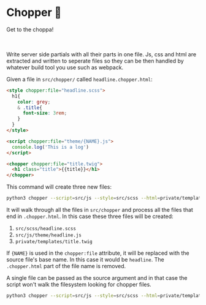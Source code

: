 
# Chopper 🚁
Get to the choppa! <br><br><br>


Write server side partials with all their parts in one file.  Js, css
and html are extracted and written to seperate files so they can be
then handled by whatever build tool you use such as webpack.

Given a file in `src/chopper/` called `headline.chopper.html`:

``` html
<style chopper:file="headline.scss">
  h1{
    color: grey;
    & .title{
      font-size: 3rem;
    }
  }
</style>

<script chopper:file="theme/{NAME}.js">
  console.log('This is a log')
</script>

<chopper chopper:file="title.twig">
  <h1 class="title">{{title}}</h1>
</chopper>
```

This command will create three new files:

``` bash
python3 chopper --script=src/js --style=src/scss --html=private/templates src/chopper
```

It will walk through all the files in `src/chopper` and process all
the files that end in `.chopper.html`.  In this case these three files
will be created:

1. `src/scss/headline.scss`
1. `src/js/theme/headline.js`
1. `private/templates/title.twig`

If `{NAME}` is used in the `chopper:file` attribute, it will be
replaced with the source file's base name.  In this case it would be
`headline`.  The `.chopper.html` part of the file name is removed.

A single file can be passed as the source argument and in that case
the script won't walk the filesystem looking for chopper files.

``` bash
python3 chopper --script=src/js --style=src/scss --html=private/templates src/chopper/headline.chopper.html
```

<!--
### Intergration

This can be intergrated with mix to be part of the build process.  Add
this to `webpack.mix.js` somewhere before mix is executed.

``` js

const {spawn} = require('child_process');

const python = spawn('python3', ['chopper.py']);
python.stdout.on('data', function (data) {
  console.log('Pipe data from python script ...');
  dataToSend = data.toString();
  console.log('A', dataToSend)
});
python.stderr.on('data', function(data){
  console.log('START CHOPPER ERROR -----------------------------------------------------')
  console.log()
  console.log(data.toString())
  console.log('END CHOPPER ERROR -------------------------------------------------------')
  console.log()
  throw Error('Chopper error')
})
python.on('close', (code) => {
 console.log(`child process close all stdio with code ${code}`);
  // send data to browser
  // res.send(dataToSend)
  console.log('B', dataToSend)
});

```
-->
